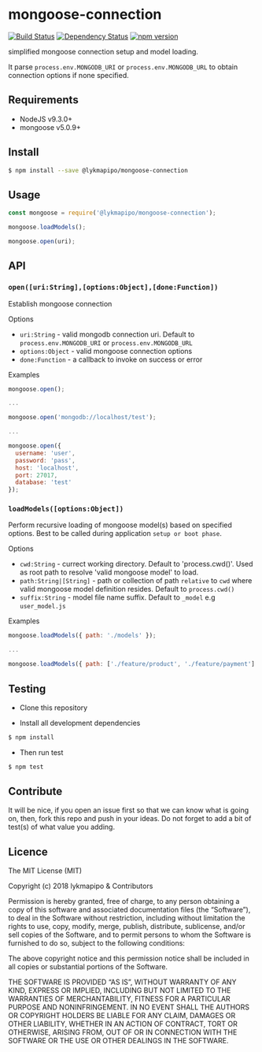 # mongoose-connection

[![Build Status](https://travis-ci.org/lykmapipo/mongoose-connection.svg?branch=master)](https://travis-ci.org/lykmapipo/mongoose-connection)
[![Dependency Status](https://img.shields.io/david/lykmapipo/mongoose-connection.svg?style=flat)](https://david-dm.org/lykmapipo/mongoose-connection)
[![npm version](https://badge.fury.io/js/%40lykmapipo%2Fmongoose-connection.svg)](https://badge.fury.io/js/@lykmapipo/mongoose-connection)


simplified mongoose connection setup and model loading. 
 
It parse `process.env.MONGODB_URI` or `process.env.MONGODB_URL` to obtain 
connection options if none specified.

## Requirements

- NodeJS v9.3.0+
- mongoose v5.0.9+

## Install
```sh
$ npm install --save @lykmapipo/mongoose-connection
```

## Usage

```javascript
const mongoose = require('@lykmapipo/mongoose-connection');

mongoose.loadModels();

mongoose.open(uri);

```

## API

### `open([uri:String],[options:Object],[done:Function])`
Establish mongoose connection

Options
- `uri:String` - valid mongodb connection uri. Default to `process.env.MONGODB_URI`
or `process.env.MONGODB_URL`
- `options:Object` - valid mongoose connection options
- `done:Function` - a callback to invoke on success or error

Examples
```js
mongoose.open();

...

mongoose.open('mongodb://localhost/test');

...

mongoose.open({
  username: 'user',
  password: 'pass',
  host: 'localhost',
  port: 27017,
  database: 'test'
});

```


### `loadModels([options:Object])`
Perform recursive loading of mongoose model(s) based on specified options. 
Best to be called during application `setup or boot phase`.

Options
- `cwd:String` - currect working directory. Default to 'process.cwd()'. Used as 
root path to resolve 'valid mongoose model' to load.
- `path:String|[String]` - path or collection of path `relative` to `cwd` where
valid mongoose model definition resides. Default to `process.cwd()`
- `suffix:String` - model file name suffix. Default to `_model` e.g `user_model.js`

Examples
```js
mongoose.loadModels({ path: './models' });

...

mongoose.loadModels({ path: ['./feature/product', './feature/payment'] });
```


## Testing
* Clone this repository

* Install all development dependencies
```sh
$ npm install
```
* Then run test
```sh
$ npm test
```

## Contribute
It will be nice, if you open an issue first so that we can know what is going on, then, fork this repo and push in your ideas. Do not forget to add a bit of test(s) of what value you adding.

## Licence
The MIT License (MIT)

Copyright (c) 2018 lykmapipo & Contributors

Permission is hereby granted, free of charge, to any person obtaining a copy of this software and associated documentation files (the “Software”), to deal in the Software without restriction, including without limitation the rights to use, copy, modify, merge, publish, distribute, sublicense, and/or sell copies of the Software, and to permit persons to whom the Software is furnished to do so, subject to the following conditions:

The above copyright notice and this permission notice shall be included in all copies or substantial portions of the Software.

THE SOFTWARE IS PROVIDED “AS IS”, WITHOUT WARRANTY OF ANY KIND, EXPRESS OR IMPLIED, INCLUDING BUT NOT LIMITED TO THE WARRANTIES OF MERCHANTABILITY, FITNESS FOR A PARTICULAR PURPOSE AND NONINFRINGEMENT. IN NO EVENT SHALL THE AUTHORS OR COPYRIGHT HOLDERS BE LIABLE FOR ANY CLAIM, DAMAGES OR OTHER LIABILITY, WHETHER IN AN ACTION OF CONTRACT, TORT OR OTHERWISE, ARISING FROM, OUT OF OR IN CONNECTION WITH THE SOFTWARE OR THE USE OR OTHER DEALINGS IN THE SOFTWARE. 
